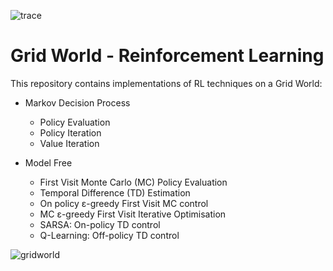 ![trace](https://user-images.githubusercontent.com/71031687/111219393-a148bf80-85e0-11eb-9945-f3d4a8b57ff4.png)
# Grid World - Reinforcement Learning

This repository contains implementations of RL techniques on a Grid World:

* Markov Decision Process
  - Policy Evaluation
  - Policy Iteration
  - Value Iteration

* Model Free
  - First Visit Monte Carlo (MC) Policy Evaluation
  - Temporal Difference (TD) Estimation
  - On policy ε-greedy First Visit MC control
  - MC ε-greedy First Visit Iterative Optimisation
  - SARSA: On-policy TD control
  - Q-Learning: Off-policy TD control

![gridworld](https://user-images.githubusercontent.com/71031687/111219221-71012100-85e0-11eb-8d5e-ea1994f97ecd.png)
